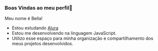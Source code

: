 ### Boas Vindas ao meu perfil🖤

Meu nome é Bella! 
- Estou estudando [Alura](https://www.alura.com.br)
- Estou me desenvolvendo na linguagem JavaScript.
- Utilizo esse espaço para minha organização e compartilhamento dos meus projetos desenvolvidos.
